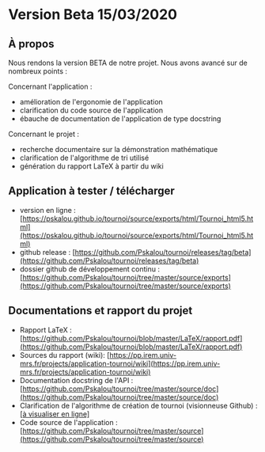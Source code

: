 # Version Beta 15/03/2020


## À propos

Nous rendons la version BETA de notre projet.
Nous avons avancé sur de nombreux points :

Concernant l'application :

* amélioration de l'ergonomie de l'application
* clarification du code source de l'application
* ébauche de documentation de l'application de type docstring


Concernant le projet :

* recherche documentaire sur la démonstration mathématique
* clarification de l'algorithme de tri utilisé
* génération du rapport LaTeX à partir du wiki


## Application à tester / télécharger 

* version en ligne : [https://pskalou.github.io/tournoi/source/exports/html/Tournoi_html5.html](https://pskalou.github.io/tournoi/source/exports/html/Tournoi_html5.html)
* github release : [https://github.com/Pskalou/tournoi/releases/tag/beta](https://github.com/Pskalou/tournoi/releases/tag/beta)
* dossier github de développement continu : [https://github.com/Pskalou/tournoi/tree/master/source/exports](https://github.com/Pskalou/tournoi/tree/master/source/exports)


## Documentations et rapport du projet 

* Rapport LaTeX : [https://github.com/Pskalou/tournoi/blob/master/LaTeX/rapport.pdf](https://github.com/Pskalou/tournoi/blob/master/LaTeX/rapport.pdf)
* Sources du rapport (wiki): [https://pp.irem.univ-mrs.fr/projects/application-tournoi/wiki](https://pp.irem.univ-mrs.fr/projects/application-tournoi/wiki)
* Documentation docstring de l'API : [https://github.com/Pskalou/tournoi/tree/master/source/doc](https://github.com/Pskalou/tournoi/tree/master/source/doc)
* Clarification de l'algorithme de création de tournoi (visionneuse Github) : [[à visualiser en ligne]](https://github.com/Pskalou/tournoi/blob/master/notebook/01_premier_algorithme_python.ipynb)
* Code source de l'application : [https://github.com/Pskalou/tournoi/tree/master/source](https://github.com/Pskalou/tournoi/tree/master/source)
